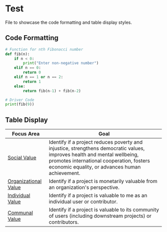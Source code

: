 # Test
File to showcase the code formatting and table display styles.

## Code Formatting
```python
# Function for nth Fibonacci number
def fib(n):
	if n < 0:
		print("Enter non-negative number")	
	elif n == 0:
		return 0
	elif n == 1 or n == 2:
		return 1
	else:
		return fib(n-1) + fib(n-2)

# Driver Code
print(fib(9))

```

## Table Display 

Focus Area | Goal
--- | ---------
[Social Value](social-value/) | Identify if a project reduces poverty and injustice, strengthens democratic values, improves health and mental wellbeing, promotes international cooperation, fosters economic equality, or advances human achievement.
[Organizational Value](organizational-value/) | Identify if a project is monetarily valuable from an organization's perspective.
[Individual Value](individual-value/) | Identify if a project is valuable to me as an individual user or contributor.
[Communal Value](communal-value/) | Identify if a project is valuable to its community of users (including downstream projects) or contributors.

